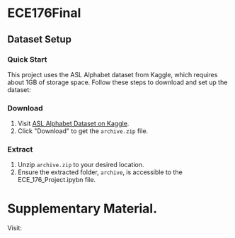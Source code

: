 # ECE176Final

## Dataset Setup

### Quick Start
This project uses the ASL Alphabet dataset from Kaggle, which requires about 1GB of storage space. Follow these steps to download and set up the dataset:

### Download
1. Visit [ASL Alphabet Dataset on Kaggle](https://www.kaggle.com/datasets/grassknoted/asl-alphabet).
2. Click "Download" to get the `archive.zip` file.

### Extract
1. Unzip `archive.zip` to your desired location.
2. Ensure the extracted folder, `archive`, is accessible to the ECE_176_Project.ipybn file.


# Supplementary Material.
Visit: 
